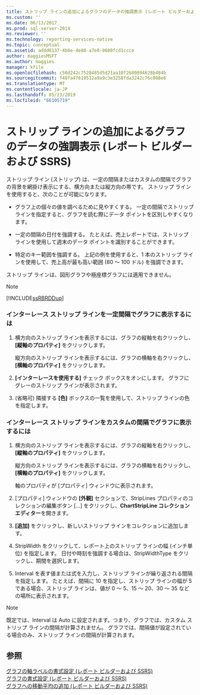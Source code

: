 ```yaml
---
title: ストリップ ラインの追加によるグラフのデータの強調表示 (レポート ビルダーおよび SSRS) | Microsoft Docs
ms.custom: ''
ms.date: 06/13/2017
ms.prod: sql-server-2014
ms.reviewer: ''
ms.technology: reporting-services-native
ms.topic: conceptual
ms.assetid: addd6137-4b6e-4e88-a7e8-9600fcd1ccce
author: maggiesMSFT
ms.author: maggies
manager: kfile
ms.openlocfilehash: c50d242c7528485d5d21aa10f2680094628b484b
ms.sourcegitcommit: f40fa47619512a9a9c3e3258fda3242c76c008e6
ms.translationtype: MT
ms.contentlocale: ja-JP
ms.lasthandoff: 05/23/2019
ms.locfileid: "66105719"
---
```

# <a name="highlight-chart-data-by-adding-strip-lines-report-builder-and-ssrs"></a>ストリップ ラインの追加によるグラフのデータの強調表示 (レポート ビルダーおよび SSRS)
  ストリップ ライン (ストリップ) は、一定の間隔またはカスタムの間隔でグラフの背景を網掛け表示にする、横方向または縦方向の帯です。 ストリップ ラインを使用すると、次のことが可能になります。  
  
-   グラフ上の個々の値を調べるために見やすくする。 一定の間隔でストリップ ラインを指定すると、グラフを読む際にデータ ポイントを区別しやすくなります。  
  
-   一定の間隔の日付を強調する。 たとえば、売上レポートでは、ストリップ ラインを使用して週末のデータ ポイントを識別することができます。  
  
-   特定のキー範囲を強調する。 上記の例を使用すると、1 本のストリップ ラインを使用して、売上高が最も高い範囲 (80 ～ 100 ドル) を強調できます。  
  
 ストリップ ラインは、図形グラフや極座標グラフには適用できません。  
  
> [!NOTE]  
>  [!INCLUDE[ssRBRDDup](../../includes/ssrbrddup-md.md)]  
  
### <a name="to-display-interlaced-strip-lines-at-regular-intervals-on-a-chart"></a>インターレース ストリップ ラインを一定間隔でグラフに表示するには  
  
1.  横方向のストリップ ラインを表示するには、グラフの縦軸を右クリックし、 **[縦軸のプロパティ]** をクリックします。  
  
     縦方向のストリップ ラインを表示するには、グラフの横軸を右クリックし、 **[横軸のプロパティ]** をクリックします。  
  
2.  **[インターレースを使用する]** チェック ボックスをオンにします。 グラフにグレーのストリップ ラインが表示されます。  
  
3.  (省略可) 隣接する **[色]** ボックスの一覧を使用して、ストリップ ラインの色を指定します。  
  
### <a name="to-display-interlaced-strip-lines-at-custom-intervals-on-a-chart"></a>インターレース ストリップ ラインをカスタムの間隔でグラフに表示するには  
  
1.  横方向のストリップ ラインを表示するには、グラフの縦軸を右クリックし、 **[縦軸のプロパティ]** をクリックします。  
  
     縦方向のストリップ ラインを表示するには、グラフの横軸を右クリックし、 **[横軸のプロパティ]** をクリックします。  
  
     軸のプロパティが [プロパティ] ウィンドウに表示されます。  
  
2.  [プロパティ] ウィンドウの **[外観]** セクションで、StripLines プロパティのコレクションの編集ボタン [...] をクリックし、**ChartStripLine コレクション エディター**を開きます。  
  
3.  **[追加]** をクリックし、新しいストリップ ラインをコレクションに追加します。  
  
4.  StripWidth をクリックして、レポート上のストリップ ラインの幅 (インチ単位) を指定します。 日付や時刻を強調する場合は、StripWidthType をクリックし、期間を選択します。  
  
5.  Interval を表す値または式を入力し、ストリップ ラインが繰り返される間隔を指定します。  たとえば、間隔に 10 を指定し、ストリップ ラインの幅が 5 である場合、ストリップ ラインは、値が 0 ～ 5、15 ～ 20、30 ～ 35 などの場所に表示されます。  
  
> [!NOTE]  
>  既定では、Interval は Auto に設定されます。つまり、グラフでは、カスタム ストリップ ラインの間隔が計算されません。 グラフでは、間隔値が設定されている場合のみ、ストリップ ラインの間隔が計算されます。  
  
## <a name="see-also"></a>参照  
 [グラフの軸ラベルの書式設定 (レポート ビルダーおよび SSRS)](formatting-axis-labels-on-a-chart-report-builder-and-ssrs.md)   
 [グラフの書式設定 (レポート ビルダーおよび SSRS)](formatting-a-chart-report-builder-and-ssrs.md)   
 [グラフへの移動平均の追加 &#40;レポート ビルダーおよび SSRS&#41;](add-a-moving-average-to-a-chart-report-builder-and-ssrs.md)  
  
  
